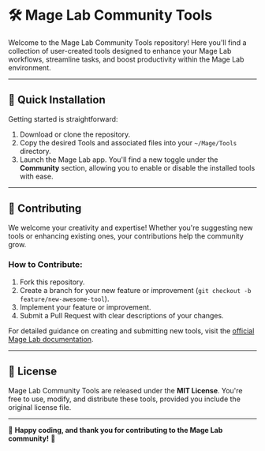 # 🛠️ Mage Lab Community Tools

Welcome to the Mage Lab Community Tools repository! Here you'll find a collection of user-created tools designed to enhance your Mage Lab workflows, streamline tasks, and boost productivity within the Mage Lab environment.

---

## 🚀 Quick Installation

Getting started is straightforward:

1. Download or clone the repository.
2. Copy the desired Tools and associated files into your `~/Mage/Tools` directory.
3. Launch the Mage Lab app. You'll find a new toggle under the **Community** section, allowing you to enable or disable the installed tools with ease.

---

## 🤝 Contributing

We welcome your creativity and expertise! Whether you're suggesting new tools or enhancing existing ones, your contributions help the community grow.

### How to Contribute:

1. Fork this repository.
2. Create a branch for your new feature or improvement (`git checkout -b feature/new-awesome-tool`).
3. Implement your feature or improvement.
4. Submit a Pull Request with clear descriptions of your changes.

For detailed guidance on creating and submitting new tools, visit the [official Mage Lab documentation](https://magelab.ai/en-usd/pages/docs).

---

## 📄 License

Mage Lab Community Tools are released under the **MIT License**. You're free to use, modify, and distribute these tools, provided you include the original license file.

---

🌟 **Happy coding, and thank you for contributing to the Mage Lab community!** 🌟

